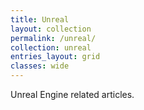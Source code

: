 ```yaml
---
title: Unreal
layout: collection
permalink: /unreal/
collection: unreal
entries_layout: grid
classes: wide
---
```

Unreal Engine related articles.